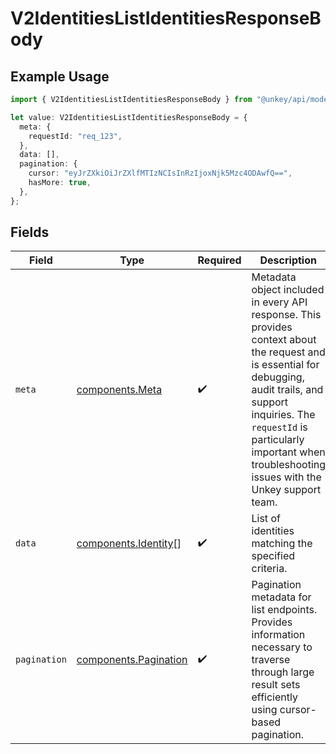 # V2IdentitiesListIdentitiesResponseBody

## Example Usage

```typescript
import { V2IdentitiesListIdentitiesResponseBody } from "@unkey/api/models/components";

let value: V2IdentitiesListIdentitiesResponseBody = {
  meta: {
    requestId: "req_123",
  },
  data: [],
  pagination: {
    cursor: "eyJrZXkiOiJrZXlfMTIzNCIsInRzIjoxNjk5Mzc4ODAwfQ==",
    hasMore: true,
  },
};
```

## Fields

| Field                                                                                                                                                                                                                                                           | Type                                                                                                                                                                                                                                                            | Required                                                                                                                                                                                                                                                        | Description                                                                                                                                                                                                                                                     |
| --------------------------------------------------------------------------------------------------------------------------------------------------------------------------------------------------------------------------------------------------------------- | --------------------------------------------------------------------------------------------------------------------------------------------------------------------------------------------------------------------------------------------------------------- | --------------------------------------------------------------------------------------------------------------------------------------------------------------------------------------------------------------------------------------------------------------- | --------------------------------------------------------------------------------------------------------------------------------------------------------------------------------------------------------------------------------------------------------------- |
| `meta`                                                                                                                                                                                                                                                          | [components.Meta](../../models/components/meta.md)                                                                                                                                                                                                              | :heavy_check_mark:                                                                                                                                                                                                                                              | Metadata object included in every API response. This provides context about the request and is essential for debugging, audit trails, and support inquiries. The `requestId` is particularly important when troubleshooting issues with the Unkey support team. |
| `data`                                                                                                                                                                                                                                                          | [components.Identity](../../models/components/identity.md)[]                                                                                                                                                                                                    | :heavy_check_mark:                                                                                                                                                                                                                                              | List of identities matching the specified criteria.                                                                                                                                                                                                             |
| `pagination`                                                                                                                                                                                                                                                    | [components.Pagination](../../models/components/pagination.md)                                                                                                                                                                                                  | :heavy_check_mark:                                                                                                                                                                                                                                              | Pagination metadata for list endpoints. Provides information necessary to traverse through large result sets efficiently using cursor-based pagination.                                                                                                         |